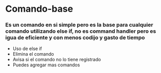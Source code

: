 # Comando-base

### Es un comando en si simple pero es la base para cualquier comando utilizando else if, no es command handler pero es igua de eficiente y con menos codijo y gasto de tiempo
- Uso de else if
- Elimina el comando 
- Avisa si el comando no lo tiene registrado
- Puedes agregar mas comandos
